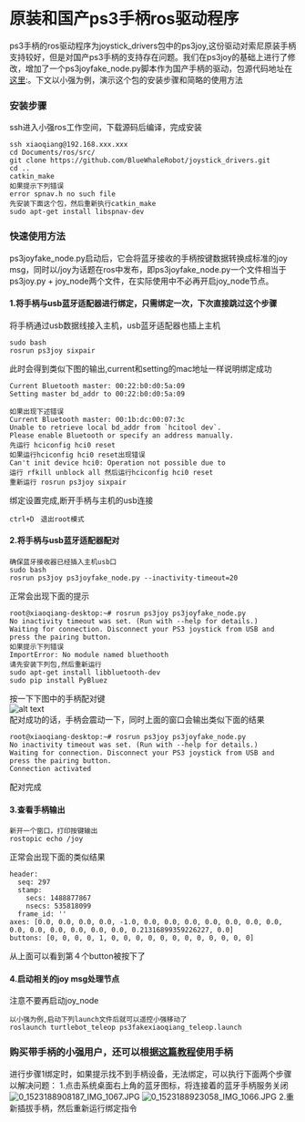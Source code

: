 # 原装和国产ps3手柄ros驱动程序<br>
ps3手柄的ros驱动程序为joystick_drivers包中的ps3joy,这份驱动对索尼原装手柄支持较好，但是对国产ps3手柄的支持存在问题。我们在ps3joy的基础上进行了修改，增加了一个ps3joyfake_node.py脚本作为国产手柄的驱动，包源代码地址在[这里](https://github.com/BlueWhaleRobot/joystick_drivers.git):。下文以小强为例，演示这个包的安装步骤和简略的使用方法
### 安装步骤
ssh进入小强ros工作空间，下载源码后编译，完成安装
```
ssh xiaoqiang@192.168.xxx.xxx
cd Documents/ros/src/
git clone https://github.com/BlueWhaleRobot/joystick_drivers.git
cd ..
catkin_make
如果提示下列错误
error spnav.h no such file
先安装下面这个包，然后重新执行catkin_make
sudo apt-get install libspnav-dev
```
### 快速使用方法
ps3joyfake_node.py启动后，它会将蓝牙接收的手柄按键数据转换成标准的joy msg，同时以/joy为话题在ros中发布，即ps3joyfake_node.py一个文件相当于ps3joy.py + joy_node两个文件，在实际使用中不必再开启joy_node节点。
#### 1.将手柄与usb蓝牙适配器进行绑定，只需绑定一次，下次直接跳过这个步骤
将手柄通过usb数据线接入主机，usb蓝牙适配器也插上主机
```
sudo bash
rosrun ps3joy sixpair
```
此时会得到类似下图的输出,current和setting的mac地址一样说明绑定成功
```
Current Bluetooth master: 00:22:b0:d0:5a:09
Setting master bd_addr to 00:22:b0:d0:5a:09

如果出现下述错误
Current Bluetooth master: 00:1b:dc:00:07:3c
Unable to retrieve local bd_addr from `hcitool dev`.
Please enable Bluetooth or specify an address manually.
先运行 hciconfig hci0 reset
如果运行hciconfig hci0 reset出现错误
Can't init device hci0: Operation not possible due to  
运行 rfkill unblock all 然后运行hciconfig hci0 reset
重新运行 rosrun ps3joy sixpair
```
绑定设置完成,断开手柄与主机的usb连接
```
ctrl+D　退出root模式
```
#### 2.将手柄与usb蓝牙适配器配对
```
确保蓝牙接收器已经插入主机usb口
sudo bash
rosrun ps3joy ps3joyfake_node.py --inactivity-timeout=20
```
正常会出现下面的提示
```
root@xiaoqiang-desktop:~# rosrun ps3joy ps3joyfake_node.py 
No inactivity timeout was set. (Run with --help for details.)
Waiting for connection. Disconnect your PS3 joystick from USB and press the pairing button.
如果提示下列错误
ImportError: No module named bluethooth
请先安装下列包,然后重新运行
sudo apt-get install libbluetooth-dev
sudo pip install PyBluez 
```
按一下下图中的手柄配对键
<br>
![alt text](http://community.bwbot.org/uploads/files/1479882161376-14.3.png)
<br>
配对成功的话，手柄会震动一下，同时上面的窗口会输出类似下面的结果
```
root@xiaoqiang-desktop:~# rosrun ps3joy ps3joyfake_node.py 
No inactivity timeout was set. (Run with --help for details.)
Waiting for connection. Disconnect your PS3 joystick from USB and press the pairing button.
Connection activated
```
配对完成
#### 3.查看手柄输出
```
新开一个窗口，打印按键输出
rostopic echo /joy
```
正常会出现下面的类似结果
```
header: 
  seq: 297
  stamp: 
    secs: 1488877867
    nsecs: 535818099
  frame_id: ''
axes: [0.0, 0.0, 0.0, 0.0, -1.0, 0.0, 0.0, 0.0, 0.0, 0.0, 0.0, 0.0, 0.0, 0.0, 0.0, 0.0, 0.0, 0.0, 0.21316899359226227, 0.0]
buttons: [0, 0, 0, 0, 1, 0, 0, 0, 0, 0, 0, 0, 0, 0, 0, 0, 0]
```
从上面可以看到第４个button被按下了
#### 4.启动相关的joy msg处理节点
注意不要再启动joy_node
```
以小强为例,启动下列launch文件后就可以遥控小强移动了
roslaunch turtlebot_teleop ps3fakexiaoqiang_teleop.launch
```
### 购买带手柄的小强用户，还可以根据[这篇教程](http://community.bwbot.org/topic/126/%E5%B0%8F%E5%BC%BAros%E6%9C%BA%E5%99%A8%E4%BA%BA%E6%95%99%E7%A8%8B-14-___%E4%BD%BF%E7%94%A8ps3%E6%89%8B%E6%9F%84%E6%8E%A7%E5%88%B6%E5%B0%8F%E5%BC%BA%E7%A7%BB%E5%8A%A8)使用手柄

进行步骤1绑定时，如果提示找不到手柄设备，无法绑定，可以执行下面两个步骤以解决问题：
1.点击系统桌面右上角的蓝牙图标，将连接着的蓝牙手柄服务关闭
![0_1523188908187_IMG_1067.JPG](http://community.bwbot.org/assets/uploads/files/1523188912986-img_1067-resized.jpg) 
![0_1523188923058_IMG_1066.JPG](http://community.bwbot.org/assets/uploads/files/1523188927451-img_1066-resized.jpg)
2.重新插拔手柄，然后重新运行绑定指令
